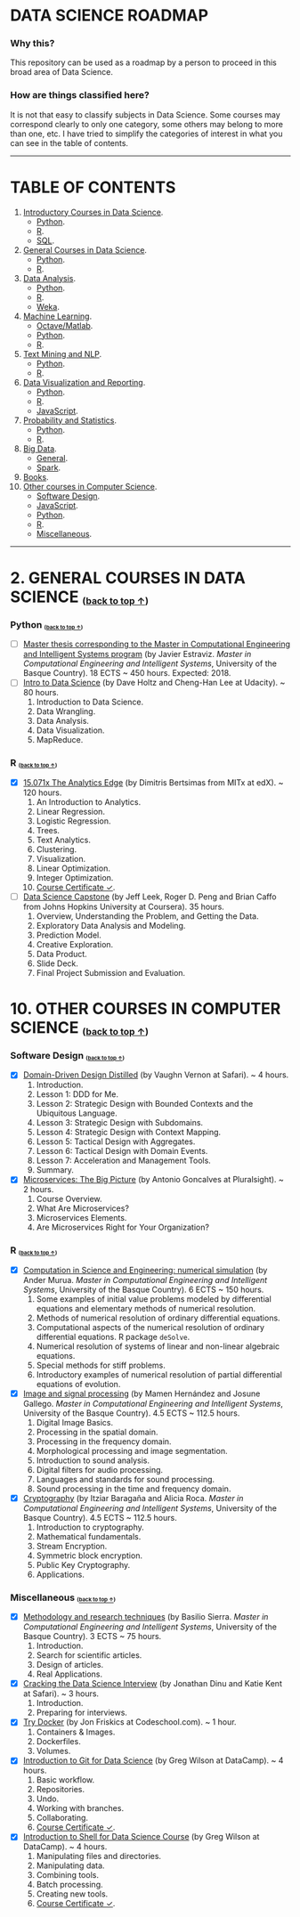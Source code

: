 # DATA SCIENCE ROADMAP

### Why this?
This repository can be used as a roadmap by a person to proceed in this broad area of Data Science.

### How are things classified here?
It is not that easy to classify subjects in Data Science. Some courses may correspond clearly to only one category, some others may belong to more than one, etc. I have tried to simplify the categories of interest in what you can see in the table of contents. 


---

# TABLE OF CONTENTS
1. [Introductory Courses in Data Science](#1-introductory-courses-in-data-science-back-to-top-).
    - [Python](#python-back-to-top-). 
    - [R](#r-back-to-top-).
    - [SQL](#sql-back-to-top-).
2. [General Courses in Data Science](#2-general-courses-in-data-science-back-to-top-).
    - [Python](#python-back-to-top--1).
    - [R](#r-back-to-top--1).
3. [Data Analysis](#data-analysis-back-to-top--2).
    - [Python](#python-back-to-top--2).
    - [R](#r-back-to-top--2).
    - [Weka](#weka-back-to-top-).
4. [Machine Learning](#4-machine-learning-back-to-top-).
    - [Octave/Matlab](#octavematlab-back-to-top-).
    - [Python](#python-back-to-top--3).
    - [R](#r-back-to-top--3).
5. [Text Mining and NLP](#5-text-mining-and-nlp-back-to-top-).
    - [Python](#python-back-to-top--4).
    - [R](#r-back-to-top--4).
6. [Data Visualization and Reporting](#6-data-visualization-and-reporting-back-to-top-).
    - [Python](#python-back-to-top--5).
    - [R](#r-back-to-top--5).
    - [JavaScript](#javascript-back-to-top-).
7. [Probability and Statistics](#7-probability-and-statistics-back-to-top-).
    - [Python](#python-back-to-top--6).
    - [R](#r-back-to-top--6).
8. [Big Data](#8-big-data-back-to-top-).
    - [General](#general-back-to-top-).
    - [Spark](#spark-back-to-top-).
9. [Books](#9-books-back-to-top-).    
10. [Other courses in Computer Science](#10-other-courses-in-computer-science-back-to-top-).
    - [Software Design](#software-design-back-to-top-).
    - [JavaScript](#javascript-back-to-top--1).
    - [Python](#python-back-to-top--7).
    - [R](#r-back-to-top--7).
    - [Miscellaneous](#miscellaneous-back-to-top-).

---  

# 2. GENERAL COURSES IN DATA SCIENCE <sub><sup><sub>([back to top &uarr;](#table-of-contents))</sub></sup></sub>
### Python <sub><sup><sub>([back to top &uarr;](#table-of-contents))</sub></sup></sub>
- [ ] [Master thesis corresponding to the Master in Computational Engineering and Intelligent Systems program](http://www.ehu.eus/en/web/kisa/prestakuntza-programa) (by Javier Estraviz. *Master in Computational Engineering and Intelligent Systems*, University of the Basque Country). 18 ECTS ~ 450 hours. Expected: 2018. 
- [ ] [Intro to Data Science](https://www.udacity.com/course/intro-to-data-science--ud359) (by Dave Holtz and Cheng-Han Lee at Udacity). ~ 80 hours.
  1. Introduction to Data Science.
  2. Data Wrangling.
  3. Data Analysis.
  4. Data Visualization.
  5. MapReduce.

### R <sub><sup><sub>([back to top &uarr;](#table-of-contents))</sub></sup></sub>
- [X] [15.071x The Analytics Edge](https://www.edx.org/course/analytics-edge-mitx-15-071x) (by Dimitris Bertsimas from MITx at edX). ~ 120 hours.
  1. An Introduction to Analytics.
  2. Linear Regression.
  3. Logistic Regression.
  4. Trees.
  5. Text Analytics.
  6. Clustering.
  7. Visualization.
  8. Linear Optimization.
  9. Integer Optimization.
  10. [Course Certificate &#10003;](https://s3.amazonaws.com/verify.edx.org/downloads/51a6577e81cd4481ae32e8d670740f47/Certificate.pdf).
- [ ] [Data Science Capstone](https://www.coursera.org/learn/data-science-project) (by Jeff Leek, Roger D. Peng and Brian Caffo from Johns Hopkins University at Coursera). 35 hours.
  1. Overview, Understanding the Problem, and Getting the Data.
  2. Exploratory Data Analysis and Modeling.
  3. Prediction Model.
  4. Creative Exploration.
  5. Data Product.
  6. Slide Deck.
  7. Final Project Submission and Evaluation.






# 10. OTHER COURSES IN COMPUTER SCIENCE <sub><sup><sub>([back to top &uarr;](#table-of-contents))</sub></sup></sub>
### Software Design <sub><sup><sub>([back to top &uarr;](#table-of-contents))</sub></sup></sub> 
- [X] [Domain-Driven Design Distilled](https://www.safaribooksonline.com/library/view/domain-driven-design-distilled/9780134593449/) (by Vaughn Vernon at Safari). ~ 4 hours.
  1. Introduction.
  2. Lesson 1: DDD for Me.
  3. Lesson 2: Strategic Design with Bounded Contexts and the Ubiquitous Language.
  4. Lesson 3: Strategic Design with Subdomains.
  5. Lesson 4: Strategic Design with Context Mapping.
  6. Lesson 5: Tactical Design with Aggregates.
  7. Lesson 6: Tactical Design with Domain Events.
  8. Lesson 7: Acceleration and Management Tools.
  9. Summary.
- [X] [Microservices: The Big Picture](https://www.pluralsight.com/courses/microservices-big-picture) (by Antonio Goncalves at Pluralsight). ~ 2 hours.
  1. Course Overview.
  2. What Are Microservices?
  3. Microservices Elements.
  4. Are Microservices Right for Your Organization?

### R <sub><sup><sub>([back to top &uarr;](#table-of-contents))</sub></sup></sub>
- [X] [Computation in Science and Engineering: numerical simulation](http://www.ehu.eus/en/web/kisa/prestakuntza-programa) (by Ander Murua. *Master in Computational Engineering and Intelligent Systems*, University of the Basque Country). 6 ECTS ~ 150 hours.
  1. Some examples of initial value problems modeled by differential equations and elementary methods of numerical resolution.
  2. Methods of numerical resolution of ordinary differential equations.
  3. Computational aspects of the numerical resolution of ordinary differential equations. R package `deSolve`.
  4. Numerical resolution of systems of linear and non-linear algebraic equations.
  5. Special methods for stiff problems.
  6. Introductory examples of numerical resolution of partial differential equations of evolution.
- [X] [Image and signal processing](http://www.ehu.eus/en/web/kisa/prestakuntza-programa) (by Mamen Hernández and Josune Gallego. *Master in Computational Engineering and Intelligent Systems*, University of the Basque Country). 4.5 ECTS ~ 112.5 hours.
  1. Digital Image Basics.
  2. Processing in the spatial domain.
  3. Processing in the frequency domain.
  4. Morphological processing and image segmentation.
  5. Introduction to sound analysis.
  6. Digital filters for audio processing.
  7. Languages and standards for sound processing.
  8. Sound processing in the time and frequency domain.
- [X] [Cryptography](http://www.ehu.eus/en/web/kisa/prestakuntza-programa) (by Itziar Baragaña and Alicia Roca. *Master in Computational Engineering and Intelligent Systems*, University of the Basque Country). 4.5 ECTS ~ 112.5 hours.
  1. Introduction to cryptography.
  2. Mathematical fundamentals.
  3. Stream Encryption.
  4. Symmetric block encryption.
  5. Public Key Cryptography.
  6. Applications.
### Miscellaneous <sub><sup><sub>([back to top &uarr;](#table-of-contents))</sub></sup></sub>
- [X] [Methodology and research techniques](http://www.ehu.eus/en/web/kisa/prestakuntza-programa) (by Basilio Sierra. *Master in Computational Engineering and Intelligent Systems*, University of the Basque Country). 3 ECTS ~ 75 hours.
  1. Introduction.
  2. Search for scientific articles.
  3. Design of articles.
  4. Real Applications.
- [X] [Cracking the Data Science Interview](http://shop.oreilly.com/product/0636920039259.do) (by Jonathan Dinu and Katie Kent at Safari). ~ 3 hours.
  1. Introduction.
  2. Preparing for interviews.
- [X] [Try Docker](https://www.codeschool.com/courses/try-docker) (by Jon Friskics at Codeschool.com). ~  1 hour.
  1. Containers & Images.
  2. Dockerfiles.
  3. Volumes.
- [X] [Introduction to Git for Data Science](https://www.datacamp.com/courses/introduction-to-git-for-data-science) (by Greg Wilson at DataCamp). ~ 4 hours.
  1. Basic workflow.
  2. Repositories.
  3. Undo.
  4. Working with branches.
  5. Collaborating.
  6. [Course Certificate &#10003;](https://www.datacamp.com/statement-of-accomplishment/course/03189c42c5aae3365ccff768451bbe05ff98ce4c). 
- [X] [Introduction to Shell for Data Science Course](https://www.datacamp.com/courses/introduction-to-shell-for-data-science) (by Greg Wilson at DataCamp). ~ 4 hours.
  1. Manipulating files and directories.
  2. Manipulating data.
  3. Combining tools.
  4. Batch processing.
  5. Creating new tools.
  6. [Course Certificate &#10003;](https://www.datacamp.com/statement-of-accomplishment/course/a39c5da3dad8b8ec94555867defa99e689503807). 
